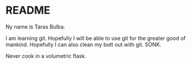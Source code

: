 # README #

Ny name is Taras Bulba.

I am learning git.
Hopefully I will be able to use git for the greater good of mankind.
Hopefully I can also clean my butt out with git.
SONK.

Never cook in a volumetric flask.
